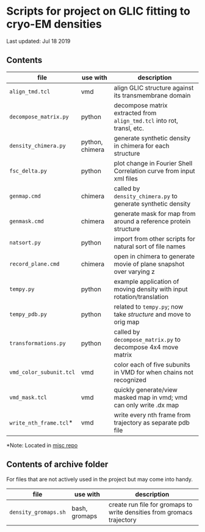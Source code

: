# Scripts for project on GLIC fitting to cryo-EM densities
Last updated: Jul 18 2019

## Contents

| file                  | use with          | description                                                           |
|-----------------------|-------------------|-----------------------------------------------------------------------|
| `align_tmd.tcl`       | vmd               | align GLIC structure against its transmembrane domain                 |
| `decompose_matrix.py` | python            | decompose matrix extracted from `align_tmd.tcl` into rot, transl, etc.|
| `density_chimera.py`  | python, chimera   | generate synthetic density in chimera for each structure              |
| `fsc_delta.py`        | python            | plot change in Fourier Shell Correlation curve from input xml files   | 
| `genmap.cmd`          | chimera           | called by `density_chimera.py` to generate synthetic density          |
| `genmask.cmd`         | chimera           | generate mask for map from around a reference protein structure       |
| `natsort.py`          | python            | import from other scripts for natural sort of file names              |
| `record_plane.cmd`    | chimera           | open in chimera to generate movie of plane snapshot over varying z    |
| `tempy.py`            | python            | example application of moving density with input rotation/translation | 
| `tempy_pdb.py`        | python            | related to `tempy.py`; now take *structure* and move to orig map      | 
| `transformations.py`  | python            | called by `decompose_matrix.py` to decompose 4x4 move matrix          | 
| `vmd_color_subunit.tcl` | vmd             | color each of five subunits in VMD for when chains not recognized     |
| `vmd_mask.tcl`          | vmd             | quickly generate/view masked map in vmd; vmd can only write .dx map   |
| `write_nth_frame.tcl`\* | vmd             | write every nth frame from trajectory as separate pdb file            |

\*Note: Located in [misc repo](https://github.com/vtlim/misc)


## Contents of archive folder

For files that are not actively used in the project but may come into handy.

| file                  | use with          | description                                                           |
|-----------------------|-------------------|-----------------------------------------------------------------------|
| `density_gromaps.sh`  | bash, gromaps     | create run file for gromaps to write densities from gromacs trajectory|

